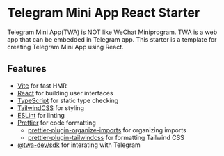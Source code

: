 # Telegram Mini App React Starter

Telegram Mini App(TWA) is NOT like WeChat Miniprogram. TWA is a web app that can be embedded in Telegram app. This starter is a template for creating Telegram Mini App using React.

## Features

- [Vite](https://vitejs.dev/) for fast HMR
- [React](https://react.dev/) for building user interfaces
- [TypeScript](https://www.typescriptlang.org/) for static type checking
- [TailwindCSS](https://tailwindcss.com/) for styling
- [ESLint](https://eslint.org/) for linting
- [Prettier](https://prettier.io/) for code formatting
  - [prettier-plugin-organize-imports](https://github.com/simonhaenisch/prettier-plugin-organize-imports) for organizing imports
  - [prettier-plugin-tailwindcss](https://github.com/tailwindlabs/prettier-plugin-tailwindcss) for formatting Tailwind CSS
- [@twa-dev/sdk](https://github.com/twa-dev/SDK) for interating with Telegram
